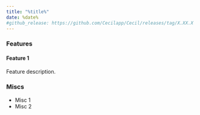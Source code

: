 ```yaml
---
title: "%title%"
date: %date%
#github_release: https://github.com/Cecilapp/Cecil/releases/tag/X.XX.X
---
```


### Features

#### Feature 1

Feature description.

### Miscs

- Misc 1
- Misc 2
